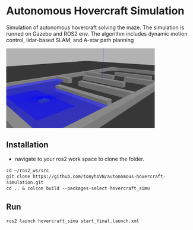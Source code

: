 # Autonomous Hovercraft Simulation
Simulation of autonomous hovercraft solving the maze. The simulation is runned on Gazebo and ROS2 env. The algorithm includes dynamic motion control, lidar-based SLAM, and A-star path planning 

<img src="media/maze.jpg" width="400">

## Installation 
- navigate to your ros2 work space to clone the folder.
```
cd ~/ros2_ws/src
git clone https://github.com/tonyhoVN/autonomous-hovercraft-simulation.git
cd .. & colcon build --packages-select hovercraft_simu
```

## Run
```
ros2 launch hovercraft_simu start_final.launch.xml
```
